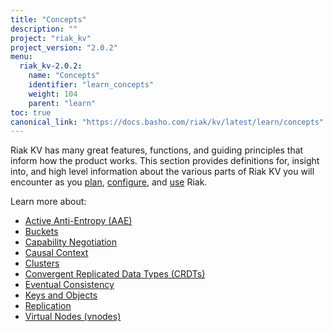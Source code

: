 ```yaml
---
title: "Concepts"
description: ""
project: "riak_kv"
project_version: "2.0.2"
menu:
  riak_kv-2.0.2:
    name: "Concepts"
    identifier: "learn_concepts"
    weight: 104
    parent: "learn"
toc: true
canonical_link: "https://docs.basho.com/riak/kv/latest/learn/concepts"
---
```


[concept aae]: /riak/kv/2.0.2/learn/concepts/active-anti-entropy
[concept buckets]: /riak/kv/2.0.2/learn/concepts/buckets
[concept cap neg]: /riak/kv/2.0.2/learn/concepts/capability-negotiation
[concept causal context]: /riak/kv/2.0.2/learn/concepts/causal-context
[concept clusters]: /riak/kv/2.0.2/learn/concepts/clusters
[concept crdts]: /riak/kv/2.0.2/learn/concepts/crdts
[concept eventual consistency]: /riak/kv/2.0.2/learn/concepts/eventual-consistency
[concept keys objects]: /riak/kv/2.0.2/learn/concepts/keys-and-objects
[concept replication]: /riak/kv/2.0.2/learn/concepts/replication
[concept strong consistency]: /riak/kv/2.0.2/learn/concepts/strong-consistency
[concept vnodes]: /riak/kv/2.0.2/learn/concepts/vnodes
[config index]: /riak/kv/2.0.2/configuring
[plan index]: /riak/kv/2.0.2/setup/planning
[use index]: /riak/kv/2.0.2/using/


Riak KV has many great features, functions, and guiding principles that inform how the product works. This section provides definitions for, insight into, and high level information about the various parts of Riak KV you will encounter as you [plan][plan index], [configure][config index], and [use][use index] Riak.  

Learn more about:

* [Active Anti-Entropy (AAE)][concept aae]
* [Buckets][concept buckets]
* [Capability Negotiation][concept cap neg]
* [Causal Context][concept causal context]
* [Clusters][concept clusters]
* [Convergent Replicated Data Types (CRDTs)][concept crdts]
* [Eventual Consistency][concept eventual consistency]
* [Keys and Objects][concept keys objects]
* [Replication][concept replication]
* [Virtual Nodes (vnodes)][concept vnodes]
